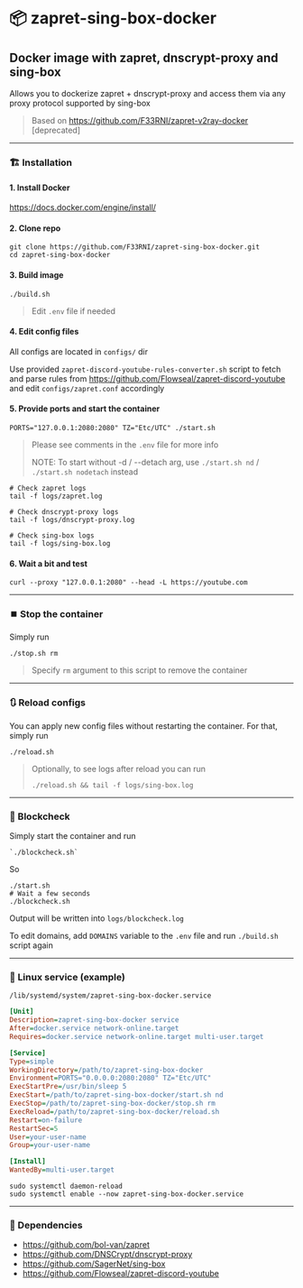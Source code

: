 # 📦 zapret-sing-box-docker

## Docker image with zapret, dnscrypt-proxy and sing-box

Allows you to dockerize zapret + dnscrypt-proxy and access them via any proxy protocol supported by sing-box

> Based on <https://github.com/F33RNI/zapret-v2ray-docker> [deprecated]

---

### 🏗️ Installation

#### 1. Install Docker

<https://docs.docker.com/engine/install/>

#### 2. Clone repo

```shell
git clone https://github.com/F33RNI/zapret-sing-box-docker.git
cd zapret-sing-box-docker
```

#### 3. Build image

```shell
./build.sh
```

> Edit `.env` file if needed

#### 4. Edit config files

All configs are located in `configs/` dir

Use provided `zapret-discord-youtube-rules-converter.sh` script to fetch and parse rules from
<https://github.com/Flowseal/zapret-discord-youtube> and edit `configs/zapret.conf` accordingly

#### 5. Provide ports and start the container

```shell
PORTS="127.0.0.1:2080:2080" TZ="Etc/UTC" ./start.sh
```

> Please see comments in the `.env` file for more info
>
> NOTE: To start without -d / --detach arg, use  `./start.sh nd` / `./start.sh nodetach` instead

```shell
# Check zapret logs
tail -f logs/zapret.log

# Check dnscrypt-proxy logs
tail -f logs/dnscrypt-proxy.log

# Check sing-box logs
tail -f logs/sing-box.log
```

#### 6. Wait a bit and test

```shell
curl --proxy "127.0.0.1:2080" --head -L https://youtube.com
```

---

### ⏹️ Stop the container

Simply run

```shell
./stop.sh rm
```

> Specify `rm` argument to this script to remove the container

---

### 🔃 Reload configs

You can apply new config files without restarting the container. For that, simply run

```shell
./reload.sh
```

> Optionally, to see logs after reload you can run
>
> ```shell
> ./reload.sh && tail -f logs/sing-box.log
> ```

---

### 🧱 Blockcheck

Simply start the container and run

```shell
`./blockcheck.sh`
```

So

```shell
./start.sh
# Wait a few seconds
./blockcheck.sh
```

Output will be written into `logs/blockcheck.log`

To edit domains, add `DOMAINS` variable to the `.env` file and run `./build.sh` script again

---

### 🐧 Linux service (example)

`/lib/systemd/system/zapret-sing-box-docker.service`

```ini
[Unit]
Description=zapret-sing-box-docker service
After=docker.service network-online.target
Requires=docker.service network-online.target multi-user.target

[Service]
Type=simple
WorkingDirectory=/path/to/zapret-sing-box-docker
Environment=PORTS="0.0.0.0:2080:2080" TZ="Etc/UTC"
ExecStartPre=/usr/bin/sleep 5
ExecStart=/path/to/zapret-sing-box-docker/start.sh nd
ExecStop=/path/to/zapret-sing-box-docker/stop.sh rm
ExecReload=/path/to/zapret-sing-box-docker/reload.sh
Restart=on-failure
RestartSec=5
User=your-user-name
Group=your-user-name

[Install]
WantedBy=multi-user.target
```

```shell
sudo systemctl daemon-reload
sudo systemctl enable --now zapret-sing-box-docker.service
```

---

### 🌲 Dependencies

- <https://github.com/bol-van/zapret>
- <https://github.com/DNSCrypt/dnscrypt-proxy>
- <https://github.com/SagerNet/sing-box>
- <https://github.com/Flowseal/zapret-discord-youtube>
